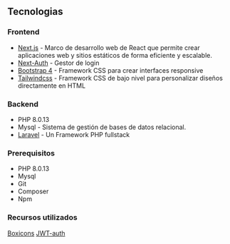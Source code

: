 ## Tecnologias

### Frontend

* [Next.js](https://nextjs.org/) - Marco de desarrollo web de React que permite crear aplicaciones web y sitios estáticos de forma eficiente y escalable.
* [Next-Auth](https://next-auth.js.org/) - Gestor de login
* [Bootstrap 4](https://getbootstrap.com) - Framework CSS para crear interfaces responsive
* [Tailwindcss](https://tailwindcss.com/) - Framework CSS de bajo nivel para personalizar diseños directamente en HTML

### Backend

* PHP 8.0.13
* Mysql - Sistema de gestión de bases de datos relacional.
* [Laravel](http://www.laravel.com) - Un Framework PHP fullstack

### Prerequisitos

* PHP 8.0.13
* Mysql
* Git
* Composer
* Npm


### Recursos utilizados

[Boxicons](https://boxicons.com/)
[JWT-auth](https://github.com/tymondesigns/jwt-auth)